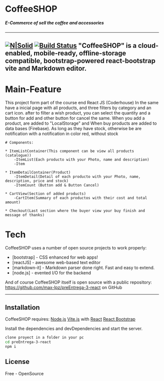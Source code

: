 # CoffeeSHOP
##### _E-Commerce of sell the coffee and accessories_
---
[![N|Solid](https://cldup.com/dTxpPi9lDf.thumb.png)](https://nodesource.com/products/nsolid)
[![Build Status](https://travis-ci.org/joemccann/dillinger.svg?branch=master)](https://app.travis-ci.com/github/max-lpz/preEntrega-3-react)
"CoffeeSHOP" is a cloud-enabled, mobile-ready, offline-storage compatible,
bootstrap-powered react-bootstrap vite and Markdown editor.
---
# Main-Feature
This project form part of the course end React JS (Coderhouse)
In the same have a inicial page with all products,
and three filters by category and an cart icon.
after to filter a wish product, you can select the quantity and a button for add and other button for cancel the same.
When you add a product, are added to "LocalStorage" and When buy products are added to data bases (Firebase).
As long as they have stock, otherwise be are notification with a notification in color red, without stock

    # Components:
    
    * ItemListContainer(This component can be view all products (catalogue))
        -ItemList(Each producto with your Photo, name and description)
        -Item
        
    * ItemDetailContainer(Product)
        -ItemDetail(Detail of each producto with your Photo, name, description, price and stock)
        -ItemCount (Button add & Button Cancel)
        
    * CartView(Section of added products)
        -CartItem(Summary of each productos with their cost and total amount)
        
    * Checkout(Last section where the buyer view your buy finish and message of thanks)

# Tech
CoffeeSHOP uses a number of open source projects to work properly:
- [bootstrap] - CSS enhanced for web apps!
- [reactJS] - awesome web-based text editor
- [markdown-it] - Markdown parser done right. Fast and easy to extend.
- [node.js] - evented I/O for the backend

And of course CoffeeSHOP itself is open source with a public repository: https://github.com/max-lpz/preEntrega-3-react on GitHub

---
## Installation

CoffeeSHOP requires:
    [Node.js](https://nodejs.org/)
    [Vite.js](https://vitejs.dev/) with [React](https://vitejs.dev/)
    [React Bootstrap](https://react-bootstrap.netlify.app/)

Install the dependencies and devDependencies and start the server.

```sh
clone proyect in a folder in your pc
cd preEntrega-3-react
npm i
```

## License
Free - OpenSource


